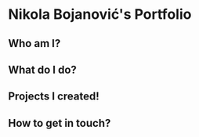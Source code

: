 # Nikola Bojanović's Portfolio

## Who am I?

## What do I do?

## Projects I created!

## How to get in touch?